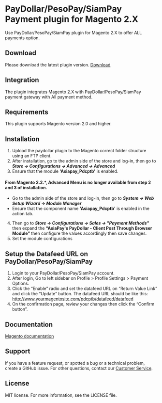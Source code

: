 # PayDollar/PesoPay/SiamPay Payment plugin for Magento 2.X
Use PayDollar/PesoPay/SiamPay plugin for Magento 2.X to offer ALL payments option.

## Download
Please download the latest plugin version. [Download](https://github.com/asiapay-lib/asiapay-Magento-2.x/releases/latest)

## Integration
The plugin integrates Magento 2.X with PayDollar/PesoPay/SiamPay payment gateway with All payment method.

## Requirements
This plugin supports Magento version 2.0 and higher.

## Installation
1.	Upload the paydollar plugin to the Magento correct folder structure using an FTP client.
2.	After  installation,  go  to  the  admin  side  of  the  store  and  log-in,  then  go  to  ***Store -> Configurations -> Advanced -> Advanced***
3.	Ensure that the module **'Asiapay_Pdcptb'** is enabled.

#### From **Magento 2.2.***, Advanced Menu is no longer available from step 2 and 3 of installation.
* Go to the admin side of the store and log-in, then go to ***System -> Web Setup Wizard -> Module Manager***
* Ensure that the component name **'Asiapay_Pdcptb'** is enabled in the action tab.

4.	Then go to ***Store -> Configurations -> Sales -> "Payment Methods"*** then expand the **“AsiaPay's PayDollar - Client Post Through Browser Module”** then configure the values accordingly then save changes. 
5.	Set the module configurations

## Setup the Datafeed URL on PayDollar/PesoPay/SiamPay
 1. Login to your PayDollar/PesoPay/SiamPay account.
 2. After login, Go to left sidebar on Profile > Profile Settings > Payment Options.
 3. Click the “Enable” radio and set the datafeed URL on “Return Value Link” and click the “Update” button. The datafeed URL should be like this: http://www.yourmagentosite.com/pdcptb/datafeed/datafeed
 4. On the confirmation page, review your changes then click the “Confirm button”.

 ## Documentation
[Magento documentation](https://github.com/asiapay-lib/asiapay-Magento-2.x/raw/3DS-2.0/Magento2.0%20Payment%20Module%20Setup%20Guide.pdf)

## Support
If you have a feature request, or spotted a bug or a technical problem, create a GitHub issue. For other questions, contact our [Customer Service](https://www.paydollar.com/en/contactus.html).

## License
MIT license. For more information, see the LICENSE file.
